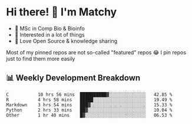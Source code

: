 # Hi there! 👋 I'm Matchy

- 🧬 MSc in Comp Bio & Bioinfo
- 🎈 Interested in a lot of things
- 💜 Love Open Source & knowledge sharing

Most of my pinned repos are not so-called "featured" repos 😂 I pin repos just to find them more easily

## 📊 Weekly Development Breakdown

<!--START_SECTION:waka-->

```text
C           10 hrs 56 mins  ██████████▓░░░░░░░░░░░░░░   42.85 %
R           4 hrs 58 mins   █████░░░░░░░░░░░░░░░░░░░░   19.49 %
Markdown    3 hrs 54 mins   ███▓░░░░░░░░░░░░░░░░░░░░░   15.33 %
Python      2 hrs 33 mins   ██▓░░░░░░░░░░░░░░░░░░░░░░   10.04 %
Other       1 hr 40 mins    █▓░░░░░░░░░░░░░░░░░░░░░░░   06.53 %
```

<!--END_SECTION:waka-->
